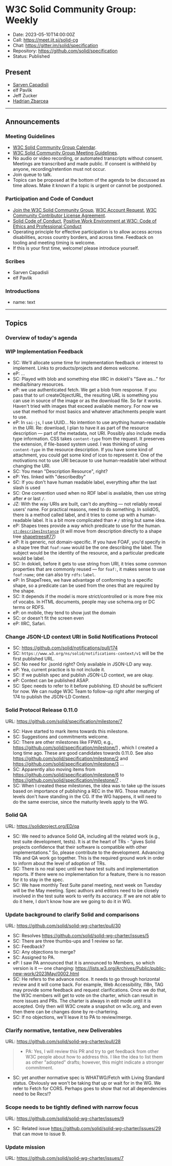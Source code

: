 # W3C Solid Community Group: Weekly

* Date: 2023-05-10T14:00:00Z
* Call: https://meet.jit.si/solid-cg
* Chat: https://gitter.im/solid/specification
* Repository: https://github.com/solid/specification
* Status: Published

## Present
* [Sarven Capadisli](https://csarven.ca/#i)
* elf Pavlik
* Jeff Zucker
* [Hadrian Zbarcea](https://hadrian.solidcommunity.net/profile/card#me)
---

## Announcements

### Meeting Guidelines
* [W3C Solid Community Group Calendar](https://www.w3.org/groups/cg/solid/calendar).
* [W3C Solid Community Group Meeting Guidelines](https://github.com/solid/specification/blob/main/meetings/README.md).
* No audio or video recording, or automated transcripts without consent. Meetings are transcribed and made public. If consent is withheld by anyone, recording/retention must not occur.
* Join queue to talk.
* Topics can be proposed at the bottom of the agenda to be discussed as time allows. Make it known if a topic is urgent or cannot be postponed.

### Participation and Code of Conduct
* [Join the W3C Solid Community Group](https://www.w3.org/community/solid/join), [W3C Account Request](http://www.w3.org/accounts/request), [W3C Community Contributor License Agreement](https://www.w3.org/community/about/agreements/cla/).
* [Solid Code of Conduct](https://github.com/solid/process/blob/main/code-of-conduct.md), [Positive Work Environment at W3C: Code of Ethics and Professional Conduct](https://www.w3.org/Consortium/cepc/)
* Operating principle for effective participation is to allow access across disabilities, across country borders, and across time. Feedback on tooling and meeting timing is welcome.
* If this is your first time, welcome! please introduce yourself.


### Scribes
* Sarven Capadisli
* elf Pavlik

### Introductions
* name: text

---


## Topics

### Overview of today's agenda


### WIP Implementation Feedback
* SC: We'll allocate some time for implementation feedback or interest to implement. Links to products/projects and demos welcome.
* eP: ...
* SC: Played with blob and something else IIRC in dokieli's "Save as..." for media/binary resources.
* eP: we use authenticated fetch. We get a blob from response. If you pass that to url createObjectURL, the resulting URL is something you can use in source of the image or as the download file. So far it works. Haven't tried with images that exceed available memory. For now we use that method for most basics and whatever attachments people want to use.
* eP: In `sai-js`, I use UUID... No intention to use anything human-readable in the URI. Re: download, I plan to have it as part of the resource description — part of the metadata, not URI. Possibly also include media type information. CSS takes `content-type` from the request. It preserves the extension, if file-based system used. I was thinking of using `content-type` in the resource description. If you have some kind of attachment, you could get some kind of icon to represent it. One of the motivations not to use URI because to use human-readable label without changing the URI.
* SC: You mean "Description Resource", right?
* eP: Yes. linked with "describedby"
* SC: If you don't have human readable label, everything after the last slash is used
* SC: One convention used when no RDF label is available, then use string after `#` or last `/`.
* JZ: With the way URIs are built, can't do anything — not reliably reveal users' name. For practical reasons, need to do something. In solidOS, there is a method called label, and it tries to come up with a human-readable label. It is a bit more complicated than `#` `/` string but same idea.
* eP: Shapes trees provide a way which predicate to use for the human. [`st:describesInstance`](https://shapetrees.org/TR/specification/#descriptions) (it will move from description directly to a shape tree [shapetrees#77](https://github.com/shapetrees/specification/issues/77))
* eP: It is generic, not domain-specific. If you have FOAF, you'd specify in a shape tree that `foaf:name` would be the one describing the label. The subject would be the identity of the resource, and a particular predicate would be label.
* SC: In dokieli, before it gets to use string from URI, it tries some common properties that are commonly reused — for `foaf:`, it makes sense to use `foaf:name`; one can also try `rdfs:label`.
* eP: In ShapeTrees, we have advantage of conforming to a specific shape, so a predicate can be used from the ones that are required by the shape.
* SC: It depends if the model is more strict/controlled or is more free mix of vocabs. In HTML documents, people may use schema.org or DC terms or RDFS. 
* eP: on mobile, they tend to show just the domain
* SC: or doesn't fit the screen even
* eP: IIRC, Safari.


### Change JSON-LD context URI in Solid Notifications Protocol

* SC: https://github.com/solid/notifications/pull/174
* SC: `https://www.w3.org/ns/solid/notifications-context/v1` will be the first published URL.
* SC: No need for .jsonld right? Only available in JSON-LD any way.
* eP: Yea, current practice is to not include it.
* SC: If we publish spec and publish JSON-LD context, we are okay.
* eP: Context can be published ASAP.
* SC: Spec needs to refer to it before publishing. ED should be sufficient for now. We can nudge W3C Team to follow-up right after merging of 174 to publish the JSON-LD Context.


### Solid Protocol Release 0.11.0
URL: https://github.com/solid/specification/milestone/7

* SC: Have started to mark items towards this milestone.
* SC: Suggestions and commitments welcome.
* SC: There are other milestones like FPWD, e.g., https://github.com/solid/specification/milestone/1 , which  I created a long time ago. These are good candidates towards 0.11.0. See also https://github.com/solid/specification/milestone/2 and https://github.com/solid/specification/milestone/3 ...
* SC: Apparently also moving items from https://github.com/solid/specification/milestone/6 to https://github.com/solid/specification/milestone/7 .
* SC: When I created these milestones, the idea was to take up the issues based on importance of publishing a REC in the WG. Those maturity levels don't have standing in the CG. If the WG happens, it will need to do the same exercise, since the maturity levels apply to the WG.
  

### Solid QA
URL: https://solidproject.org/ED/qa

* SC: We need to advance Solid QA, including all the related work (e.g., test suite development, tests). It is at the heart of TRs - "gives Solid projects confidence that their software is compatible with other implementations." So, please contribute to the development. Advancing TRs and QA work go together. This is the required ground work in order to inform about the level of adoption of TRs.
* SC: There is no real spec until we have test suits and implementation reports. If there were no implementation for a feature, there is no reason for it to stay in the spec.
* SC: We have monthly Test Suite panel meeting, next week on Tuesday will be the May meeting. Spec authors and editors need to be closely involved in the test suite work to verify its accuracy. If we are not able to do it here, I don't know how are we going to do it in WG.


### Update background to clarify Solid and comparisons
URL: https://github.com/solid/solid-wg-charter/pull/30

* SC: Resolves https://github.com/solid/solid-wg-charter/issues/5
* SC: There are three thumbs-ups and 1 review so far.
* SC: Feedback?
* SC: Any objections to merge?
* SC: Assigned to PA.
* eP: I saw PA announced that it is announced to Members, so which version is it — one changing: https://lists.w3.org/Archives/Public/public-new-work/2023May/0002.html
* SC: He refers to the advance notice. It needs to go through horizontal review and it will come back. For example, Web Accessibility, I18n, TAG may provide some feedback and request clarifications. Once we do that, the W3C members will get to vote on the charter, which can result in more issues and PRs. The charter is always in edit mode until it is accepted. Only then will W3C create a snapshot on w3c.org, and even then there can be changes done by re-chartering.
* SC: If no objections, we'll leave it to PA to review/merge.


### Clarify normative, tentative, new Deliverables
URL: https://github.com/solid/solid-wg-charter/pull/28

>* PA: Yes, I will review this PR and try to get feedback from other W3C people about how to address this. I like the idea to list them as other "adopted" drafts; however, this might indicate a stronger commitment.
* SC: yet another normative spec is WHATWG/Fetch with Living Standard status. Obviously we won't be taking that up or wait for in the WG. We refer to Fetch for CORS. Perhaps goes to show that not all dependencies need to be Recs!?


### Scope needs to be tightly defined with narrow focus
URL: https://github.com/solid/solid-wg-charter/issues/9

* SC: Related issue https://github.com/solid/solid-wg-charter/issues/29 that can move to issue 9.


### Update mission
URL: https://github.com/solid/solid-wg-charter/issues/7
